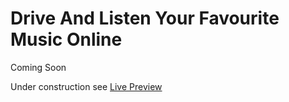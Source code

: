 # Drive And Listen Your Favourite Music Online

Coming Soon

Under construction see [Live Preview](https://drive-and-listen.justinclicks.com/)
